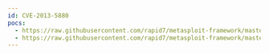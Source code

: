```yaml
---
id: CVE-2013-5880
pocs:
  - https://raw.githubusercontent.com/rapid7/metasploit-framework/master/modules/auxiliary/scanner/http/oracle_demantra_database_credentials_leak.rb
  - https://raw.githubusercontent.com/rapid7/metasploit-framework/master/modules/auxiliary/scanner/http/oracle_demantra_file_retrieval.rb
---
```

